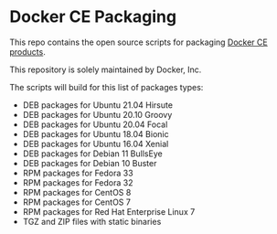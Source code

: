 # Docker CE Packaging

This repo contains the open source scripts for packaging
[Docker CE products](https://store.docker.com/search?offering=community&q=&type=edition).

This repository is solely maintained by Docker, Inc.

The scripts will build for this list of packages types:

* DEB packages for Ubuntu 21.04 Hirsute
* DEB packages for Ubuntu 20.10 Groovy
* DEB packages for Ubuntu 20.04 Focal
* DEB packages for Ubuntu 18.04 Bionic
* DEB packages for Ubuntu 16.04 Xenial
* DEB packages for Debian 11 BullsEye
* DEB packages for Debian 10 Buster
* RPM packages for Fedora 33
* RPM packages for Fedora 32
* RPM packages for CentOS 8
* RPM packages for CentOS 7
* RPM packages for Red Hat Enterprise Linux 7
* TGZ and ZIP files with static binaries
